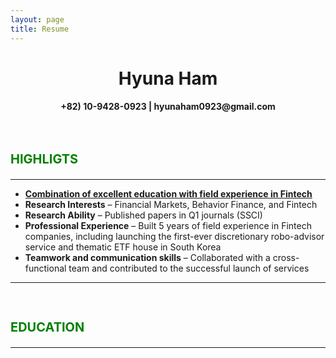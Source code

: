 ```yaml
---
layout: page
title: Resume 
---
```

<style>  
h3 {color:green; font-size: 20px}  
</style>  
        
<center> <h1> Hyuna Ham </h1> </center>

<center> <h4> +82) 10-9428-0923 | hyunaham0923@gmail.com </h4> </center>
<br>
<h3> HIGHLIGTS </h3>
<hr color="black">
<ul>
  <li><strong><u>Combination of excellent education with field experience in Fintech</u></strong></li>
  <li><strong>Research Interests</strong> – Financial Markets, Behavior Finance, and Fintech</li>
  <li><strong>Research Ability</strong> – Published papers in Q1 journals (SSCI) </li>
  <li><strong>Professional Experience</strong> – Built 5 years of field experience in Fintech companies, 
    including launching the first-ever discretionary robo-advisor service and thematic ETF house in South Korea</li>
  <li><strong>Teamwork and communication skills</strong> – Collaborated with a cross-functional team and contributed to the successful launch of services</li>  
</ul>
<hr color="black">
<br>
<h3> EDUCATION </h3>
<hr color="black">



